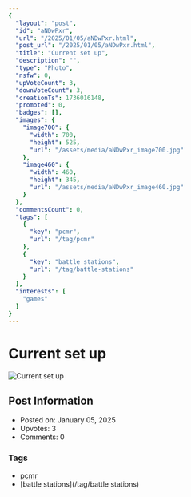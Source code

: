 ```yaml
---
{
  "layout": "post",
  "id": "aNDwPxr",
  "url": "/2025/01/05/aNDwPxr.html",
  "post_url": "/2025/01/05/aNDwPxr.html",
  "title": "Current set up",
  "description": "",
  "type": "Photo",
  "nsfw": 0,
  "upVoteCount": 3,
  "downVoteCount": 3,
  "creationTs": 1736016148,
  "promoted": 0,
  "badges": [],
  "images": {
    "image700": {
      "width": 700,
      "height": 525,
      "url": "/assets/media/aNDwPxr_image700.jpg"
    },
    "image460": {
      "width": 460,
      "height": 345,
      "url": "/assets/media/aNDwPxr_image460.jpg"
    }
  },
  "commentsCount": 0,
  "tags": [
    {
      "key": "pcmr",
      "url": "/tag/pcmr"
    },
    {
      "key": "battle stations",
      "url": "/tag/battle-stations"
    }
  ],
  "interests": [
    "games"
  ]
}
---
```


# Current set up

![Current set up](/assets/media/aNDwPxr_image700.jpg)

## Post Information

- Posted on: January 05, 2025
- Upvotes: 3
- Comments: 0

### Tags

- [pcmr](/tag/pcmr)
- [battle stations](/tag/battle stations)

